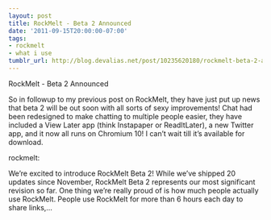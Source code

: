 ```yaml
---
layout: post
title: RockMelt - Beta 2 Announced
date: '2011-09-15T20:00:00-07:00'
tags:
- rockmelt
- what i use
tumblr_url: http://blog.devalias.net/post/10235620180/rockmelt-beta-2-announced
---
```

RockMelt - Beta 2 Announced 



So in followup to my previous post on RockMelt, they have just put up news that beta 2 will be out soon with all sorts of sexy improvements! Chat had been redesigned to make chatting to multiple people easier, they have included a View Later app (think Instapaper or ReadItLater), a new Twitter app, and it now all runs on Chromium 10! I can’t wait till it’s available for download.



rockmelt:




We’re excited to introduce RockMelt Beta 2! While we’ve shipped 20 updates since November, RockMelt Beta 2 represents our most significant revision so far. One thing we’re really proud of is how much people actually use RockMelt. People use RockMelt for more than 6 hours each day to share links,…
